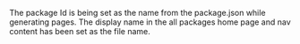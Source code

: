 The package Id is being set as the name from the package.json while generating pages. The display name in the all packages home page and nav content has been set as the file name.